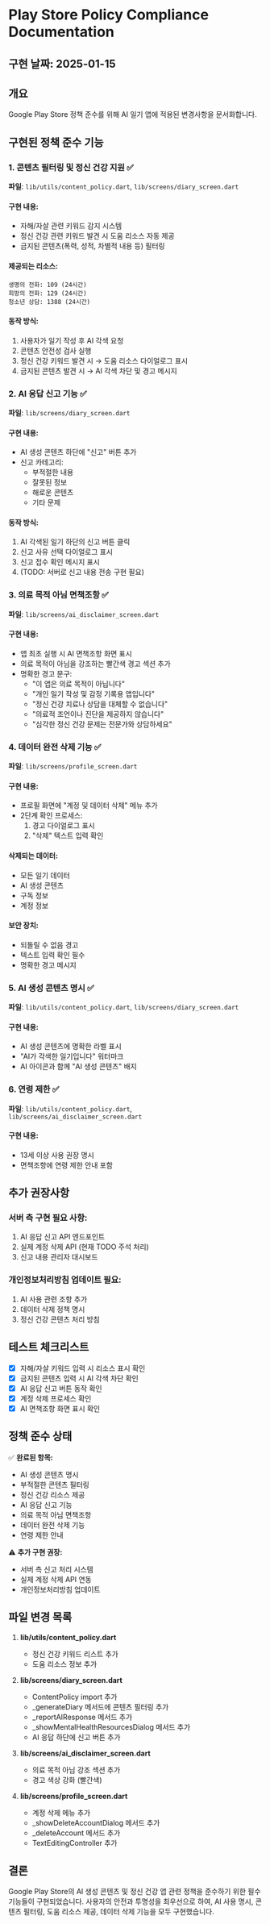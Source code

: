 # Play Store Policy Compliance Documentation

## 구현 날짜: 2025-01-15

## 개요
Google Play Store 정책 준수를 위해 AI 일기 앱에 적용된 변경사항을 문서화합니다.

## 구현된 정책 준수 기능

### 1. 콘텐츠 필터링 및 정신 건강 지원 ✅
**파일**: `lib/utils/content_policy.dart`, `lib/screens/diary_screen.dart`

#### 구현 내용:
- 자해/자살 관련 키워드 감지 시스템
- 정신 건강 관련 키워드 발견 시 도움 리소스 자동 제공
- 금지된 콘텐츠(폭력, 성적, 차별적 내용 등) 필터링

#### 제공되는 리소스:
```
생명의 전화: 109 (24시간)
희망의 전화: 129 (24시간)
청소년 상담: 1388 (24시간)
```

#### 동작 방식:
1. 사용자가 일기 작성 후 AI 각색 요청
2. 콘텐츠 안전성 검사 실행
3. 정신 건강 키워드 발견 시 → 도움 리소스 다이얼로그 표시
4. 금지된 콘텐츠 발견 시 → AI 각색 차단 및 경고 메시지

### 2. AI 응답 신고 기능 ✅
**파일**: `lib/screens/diary_screen.dart`

#### 구현 내용:
- AI 생성 콘텐츠 하단에 "신고" 버튼 추가
- 신고 카테고리:
  - 부적절한 내용
  - 잘못된 정보
  - 해로운 콘텐츠
  - 기타 문제

#### 동작 방식:
1. AI 각색된 일기 하단의 신고 버튼 클릭
2. 신고 사유 선택 다이얼로그 표시
3. 신고 접수 확인 메시지 표시
4. (TODO: 서버로 신고 내용 전송 구현 필요)

### 3. 의료 목적 아님 면책조항 ✅
**파일**: `lib/screens/ai_disclaimer_screen.dart`

#### 구현 내용:
- 앱 최초 실행 시 AI 면책조항 화면 표시
- 의료 목적이 아님을 강조하는 빨간색 경고 섹션 추가
- 명확한 경고 문구:
  - "이 앱은 의료 목적이 아닙니다"
  - "개인 일기 작성 및 감정 기록용 앱입니다"
  - "정신 건강 치료나 상담을 대체할 수 없습니다"
  - "의료적 조언이나 진단을 제공하지 않습니다"
  - "심각한 정신 건강 문제는 전문가와 상담하세요"

### 4. 데이터 완전 삭제 기능 ✅
**파일**: `lib/screens/profile_screen.dart`

#### 구현 내용:
- 프로필 화면에 "계정 및 데이터 삭제" 메뉴 추가
- 2단계 확인 프로세스:
  1. 경고 다이얼로그 표시
  2. "삭제" 텍스트 입력 확인

#### 삭제되는 데이터:
- 모든 일기 데이터
- AI 생성 콘텐츠
- 구독 정보
- 계정 정보

#### 보안 장치:
- 되돌릴 수 없음 경고
- 텍스트 입력 확인 필수
- 명확한 경고 메시지

### 5. AI 생성 콘텐츠 명시 ✅
**파일**: `lib/utils/content_policy.dart`, `lib/screens/diary_screen.dart`

#### 구현 내용:
- AI 생성 콘텐츠에 명확한 라벨 표시
- "AI가 각색한 일기입니다" 워터마크
- AI 아이콘과 함께 "AI 생성 콘텐츠" 배지

### 6. 연령 제한 ✅
**파일**: `lib/utils/content_policy.dart`, `lib/screens/ai_disclaimer_screen.dart`

#### 구현 내용:
- 13세 이상 사용 권장 명시
- 면책조항에 연령 제한 안내 포함

## 추가 권장사항

### 서버 측 구현 필요 사항:
1. AI 응답 신고 API 엔드포인트
2. 실제 계정 삭제 API (현재 TODO 주석 처리)
3. 신고 내용 관리자 대시보드

### 개인정보처리방침 업데이트 필요:
1. AI 사용 관련 조항 추가
2. 데이터 삭제 정책 명시
3. 정신 건강 콘텐츠 처리 방침

## 테스트 체크리스트

- [x] 자해/자살 키워드 입력 시 리소스 표시 확인
- [x] 금지된 콘텐츠 입력 시 AI 각색 차단 확인
- [x] AI 응답 신고 버튼 동작 확인
- [x] 계정 삭제 프로세스 확인
- [x] AI 면책조항 화면 표시 확인

## 정책 준수 상태

✅ **완료된 항목:**
- AI 생성 콘텐츠 명시
- 부적절한 콘텐츠 필터링
- 정신 건강 리소스 제공
- AI 응답 신고 기능
- 의료 목적 아님 면책조항
- 데이터 완전 삭제 기능
- 연령 제한 안내

⚠️ **추가 구현 권장:**
- 서버 측 신고 처리 시스템
- 실제 계정 삭제 API 연동
- 개인정보처리방침 업데이트

## 파일 변경 목록

1. **lib/utils/content_policy.dart**
   - 정신 건강 키워드 리스트 추가
   - 도움 리소스 정보 추가

2. **lib/screens/diary_screen.dart**
   - ContentPolicy import 추가
   - _generateDiary 메서드에 콘텐츠 필터링 추가
   - _reportAIResponse 메서드 추가
   - _showMentalHealthResourcesDialog 메서드 추가
   - AI 응답 하단에 신고 버튼 추가

3. **lib/screens/ai_disclaimer_screen.dart**
   - 의료 목적 아님 강조 섹션 추가
   - 경고 색상 강화 (빨간색)

4. **lib/screens/profile_screen.dart**
   - 계정 삭제 메뉴 추가
   - _showDeleteAccountDialog 메서드 추가
   - _deleteAccount 메서드 추가
   - TextEditingController 추가

## 결론

Google Play Store의 AI 생성 콘텐츠 및 정신 건강 앱 관련 정책을 준수하기 위한 필수 기능들이 구현되었습니다. 사용자의 안전과 투명성을 최우선으로 하여, AI 사용 명시, 콘텐츠 필터링, 도움 리소스 제공, 데이터 삭제 기능을 모두 구현했습니다.